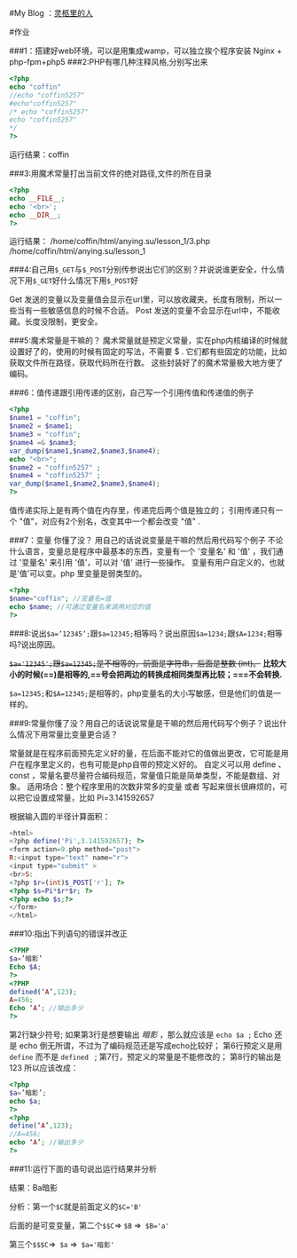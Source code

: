 #My Blog ：[灵柩里的人][1]

#作业

###1：搭建好web环境，可以是用集成wamp，可以独立挨个程序安装
Nginx + php-fpm+php5
###2:PHP有哪几种注释风格,分别写出来
```php
<?php
echo "coffin"
//echo "coffin5257"
#echo"coffin5257"
/* echo "coffin5257"
echo "coffin5257"
*/
?>
```
运行结果：coffin

###3:用魔术常量打出当前文件的绝对路径,文件的所在目录
```php
<?php
echo __FILE__;
echo '<br>';
echo __DIR__;
?>
```
运行结果：
/home/coffin/html/anying.su/lesson_1/3.php
/home/coffin/html/anying.su/lesson_1

###4:自己用`$_GET`与`$_POST`分别传参说出它们的区别？并说说谁更安全，什么情况下用`$_GET`好什么情况下用`$_POST`好

Get 发送的变量以及变量值会显示在url里，可以放收藏夹。长度有限制，所以一些当有一些敏感信息的时候不合适。
Post 发送的变量不会显示在url中，不能收藏。长度没限制，更安全。

###5:魔术常量是干嘛的？
魔术常量就是预定义常量，实在php内核编译的时候就设置好了的，使用的时候有固定的写法，不需要 $ . 它们都有些固定的功能，比如获取文件所在路径，获取代码所在行数。
这些封装好了的魔术常量极大地方便了编码。

###6：值传递跟引用传递的区别，自己写一个引用传值和传递值的例子

```php
<?php
$name1 = "coffin";
$name2 = $name1;
$name3 = "coffin";
$name4 =& $name3;
var_dump($name1,$name2,$name3,$name4);
echo "<br>";
$name2 = "coffin5257" ;
$name4 = "coffin5257" ;
var_dump($name1,$name2,$name3,$name4);
?>
```
值传递实际上是有两个值在内存里，传递完后两个值是独立的；
引用传递只有一个 "值"，对应有2个别名，改变其中一个都会改变 "值" .

###7：变量 你懂了没？ 用自己的话说说变量是干嘛的然后用代码写个例子
不论什么语言，变量总是程序中最基本的东西，变量有一个 '变量名' 和 '值' ，我们通过 '变量名' 来引用 '值'，可以对 '值' 进行一些操作。
变量有用户自定义的，也就是'值'可以变。php 里变量是弱类型的。
```php
<?php
$name="coffin"; //变量名=值
echo $name; //可通过变量名来调用对应的值
?>
```

###8:说出`$a=’12345’;`跟`$a=12345;`相等吗？说出原因`$a=1234;`跟`$A=1234;`相等吗?说出原因。

<del>`$a='12345';`跟`$a=12345;`是不相等的，前面是字符串，后面是整数 (int)。</del>
**比较大小的时候(==)是相等的,==号会把两边的转换成相同类型再比较；===不会转换.**

`$a=12345;`和`$A=12345;`是相等的，php变量名的大小写敏感，但是他们的值是一样的。


###9:常量你懂了没？用自己的话说说常量是干嘛的然后用代码写个例子？说出什么情况下用常量比变量更合适？

常量就是在程序前面预先定义好的量，在后面不能对它的值做出更改，它可能是用户在程序里定义的，也有可能是php自带的预定义好的。
自定义可以用 define 、const ，常量名要尽量符合编码规范，常量值只能是简单类型，不能是数组、对象。
适用场合：整个程序里用的次数非常多的变量 或者 写起来很长很麻烦的，可以把它设置成常量，比如 Pi=3.141592657

根据输入圆的半径计算面积：
```php
<html>
<?php define('Pi',3.141592657); ?>
<form action=9.php method="post">
R:<input type="text" name="r">
<input type="submit" >
<br>S:
<?php $r=(int)$_POST['r']; ?>
<?php $s=Pi*$r*$r; ?>
<?php echo $s;?>
</form>
</html>
```

###10:指出下列语句的错误并改正
```php
<?PHP
$a=’暗影’
Echo $A;
?>
<?PHP
defined(‘A’,123);
A=456;
Echo ‘A’; //输出多少
?>
```

第2行缺少符号; 
如果第3行是想要输出 *暗影* ，那么就应该是 `echo $a ;` 
Echo 还是 echo 倒无所谓，不过为了编码规范还是写成echo比较好；
第6行预定义是用 `define` 而不是 `defined ` ;
第7行，预定义的常量是不能修改的；
第8行的输出是 123
所以应该改成：
```php
<?php
$a=’暗影’;
echo $a;
?>
<?php
define(‘A’,123);
//A=456;
echo ‘A’; //输出多少
?>
```

###11:运行下面的语句说出运行结果并分析

结果：Ba暗影

分析：第一个`$C`就是前面定义的`$C='B'`

后面的是可变变量，第二个` $$C `=> `$B` =>` $B='a'`

第三个` $$$C `=>` $a` =>` $a='暗影'`


  [1]: http://www.coffin5257.com